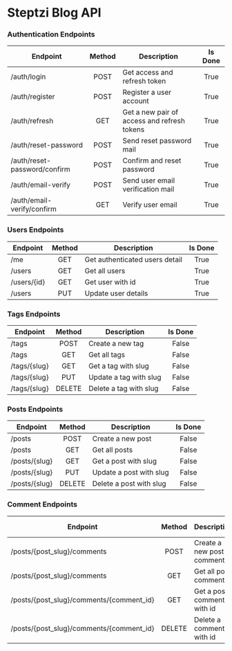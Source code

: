 # Steptzi Blog API

### Authentication Endpoints

| Endpoint                     | Method | Description                                 | Is Done |
| ---------------------------- | :----: | ------------------------------------------- | :-----: |
| /auth/login                  |  POST  | Get access and refresh token                |  True   |
| /auth/register               |  POST  | Register a user account                     |  True   |
| /auth/refresh                |  GET   | Get a new pair of access and refresh tokens |  True   |
| /auth/reset-password         |  POST  | Send reset password mail                    |  True   |
| /auth/reset-password/confirm |  POST  | Confirm and reset password                  |  True   |
| /auth/email-verify           |  POST  | Send user email verification mail           |  True   |
| /auth/email-verify/confirm   |  GET   | Verify user email                           |  True   |

### Users Endpoints

| Endpoint    | Method | Description                    | Is Done |
| ----------- | :----: | ------------------------------ | :-----: |
| /me         |  GET   | Get authenticated users detail |  True   |
| /users      |  GET   | Get all users                  |  True   |
| /users/{id} |  GET   | Get user with id               |  True   |
| /users      |  PUT   | Update user details            |  True   |

### Tags Endpoints

| Endpoint     | Method | Description            | Is Done |
| ------------ | :----: | ---------------------- | :-----: |
| /tags        |  POST  | Create a new tag       |  False  |
| /tags        |  GET   | Get all tags           |  False  |
| /tags/{slug} |  GET   | Get a tag with slug    |  False  |
| /tags/{slug} |  PUT   | Update a tag with slug |  False  |
| /tags/{slug} | DELETE | Delete a tag with slug |  False  |

### Posts Endpoints

| Endpoint      | Method | Description             | Is Done |
| ------------- | :----: | ----------------------- | :-----: |
| /posts        |  POST  | Create a new post       |  False  |
| /posts        |  GET   | Get all posts           |  False  |
| /posts/{slug} |  GET   | Get a post with slug    |  False  |
| /posts/{slug} |  PUT   | Update a post with slug |  False  |
| /posts/{slug} | DELETE | Delete a post with slug |  False  |

### Comment Endpoints

| Endpoint                                 | Method | Description                | Is Done |
| ---------------------------------------- | :----: | -------------------------- | :-----: |
| /posts/{post_slug}/comments              |  POST  | Create a new post comment  |  False  |
| /posts/{post_slug}/comments              |  GET   | Get all post comments      |  False  |
| /posts/{post_slug}/comments/{comment_id} |  GET   | Get a post comment with id |  False  |
| /posts/{post_slug}/comments/{comment_id} | DELETE | Delete a comment with id   |  False  |
